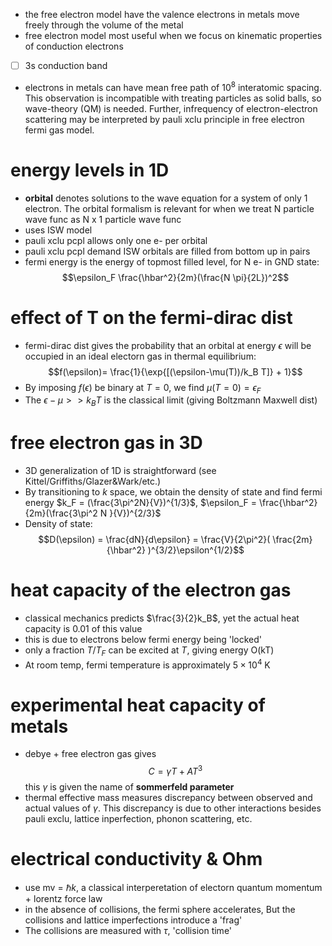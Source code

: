 - the free electron model have the valence electrons in metals move freely through the volume of the metal
- free electron model most useful when we focus on kinematic properties of conduction electrons
- [ ] 3s conduction band
- electrons in metals can have mean free path of $10^8$ interatomic spacing. This observation is incompatible with treating particles as solid balls, so wave-theory (QM) is needed. Further, infrequency of electron-electron scattering may be interpreted by pauli xclu principle in free electron fermi gas model.
# energy levels in 1D
- **orbital** denotes solutions to the wave equation for a system of only 1 electron. The orbital formalism is relevant for when we treat N particle wave func as N x 1 particle wave func
- uses ISW model
- pauli xclu pcpl allows only one e- per orbital
- pauli xclu pcpl demand ISW orbitals are filled from bottom up in pairs
- fermi energy is the energy of topmost filled level, for N e- in GND state: 
$$\epsilon_F \frac{\hbar^2}{2m}(\frac{N \pi}{2L})^2$$
# effect of T on the fermi-dirac dist
- fermi-dirac dist gives the probability that an orbital at energy $\epsilon$ will be occupied in an ideal electorn gas in thermal equilibrium: 
$$f(\epsilon)= \frac{1}{\exp{[(\epsilon-\mu(T))/k_B T]} + 1}$$
- By imposing $f(\epsilon)$ be binary at $T = 0$, we find $\mu(T=0) = \epsilon_F$
- The $\epsilon - \mu >> k_B T$ is the classical limit (giving Boltzmann Maxwell dist)
# free electron gas in 3D
- 3D generalization of 1D is straightforward (see Kittel/Griffiths/Glazer&Wark/etc.)
- By transitioning to $k$ space, we obtain the density of state and find fermi energy $k_F = (\frac{3\pi^2N}{V})^{1/3}$, $\epsilon_F = \frac{\hbar^2}{2m}(\frac{3\pi^2 N }{V})^{2/3}$
- Density of state: 
$$D(\epsilon) = \frac{dN}{d\epsilon} = \frac{V}{2\pi^2}( \frac{2m}{\hbar^2} )^{3/2}\epsilon^{1/2}$$
# heat capacity of the electron gas
- classical mechanics predicts $\frac{3}{2}k_B$, yet the actual heat capacity is 0.01 of this value
- this is due to electrons below fermi energy being 'locked'
- only a fraction $T/T_F$ can be excited at $T$, giving energy O(kT)
- At room temp, fermi temperature is approximately $5\times10^4$ K
# experimental heat capacity of metals
- debye + free electron gas gives
$$C = \gamma T + AT^3$$ this $\gamma$ is given the name of **sommerfeld parameter**
- thermal effective mass measures discrepancy between observed and actual values of $\gamma$. This discrepancy is due to other interactions besides pauli exclu, lattice inperfection, phonon scattering, etc.
# electrical conductivity & Ohm
- use mv = $\hbar k$, a classical interperetation of electorn quantum momentum + lorentz force law
- in the absence of collisions, the fermi sphere accelerates, But the collisions and lattice imperfections introduce a 'frag'
- The collisions are measured with $\tau$, 'collision time'